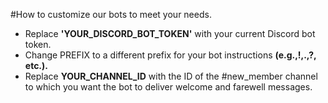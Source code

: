 #How to customize our bots to meet your needs.

- Replace **'YOUR_DISCORD_BOT_TOKEN'** with your current Discord bot token.
- Change PREFIX to a different prefix for your bot instructions **(e.g.,!,.,?, etc.).**
- Replace **YOUR_CHANNEL_ID** with the ID of the #new_member channel to which you want the bot to deliver welcome and farewell messages.
